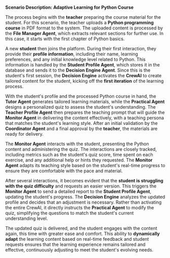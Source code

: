 **Scenario Description: Adaptive Learning for Python Course**

The process begins with the **teacher** preparing the course material for the student. For this scenario, the teacher uploads a **Python programming course** in PDF format to the system. The uploaded content is processed by the **File Manager Agent**, which extracts relevant sections for further use. In this case, it starts with the first chapter of Python basics.

A new **student** then joins the platform. During their first interaction, they provide their **profile information**, including their name, learning preferences, and any initial knowledge level related to Python. This information is handled by the **Student Profile Agent**, which stores it in the database and sends it to the **Decision Engine Agent**. Since this is the student's first session, the **Decision Engine** activates the **CrewAI** to create tailored content for the student, kicking off the **first iteration** of the learning process.

With the student's profile and the processed Python course in hand, the **Tutor Agent** generates tailored learning materials, while the **Practical Agent** designs a personalized quiz to assess the student's understanding. The **Teacher Profile Agent** then prepares the teaching prompt that will guide the **Monitor Agent** in delivering the content effectively, with a teaching persona that matches the student's learning style. After an initial validation by the **Coordinator Agent** and a final approval by the **teacher**, the materials are ready for delivery.

The **Monitor Agent** interacts with the student, presenting the Python content and administering the quiz. The interactions are closely tracked, including metrics such as the student's quiz score, time spent on each exercise, and any additional help or hints they requested. The **Monitor Agent** adapts its teaching style based on the student's real-time progress to ensure they are comfortable with the pace and material. 

After several interactions, it becomes evident that the **student is struggling with the quiz difficulty** and requests an easier version. This triggers the **Monitor Agent** to send a detailed report to the **Student Profile Agent**, updating the student's progress. The **Decision Engine** analyzes the updated profile and decides that an adjustment is necessary. Rather than activating the entire CrewAI, it directly instructs the **Practical Agent** to modify the quiz, simplifying the questions to match the student's current understanding level. 

The updated quiz is delivered, and the student engages with the content again, this time with greater ease and comfort. This ability to **dynamically adapt** the learning content based on real-time feedback and student requests ensures that the learning experience remains tailored and effective, continuously adjusting to meet the student's evolving needs.